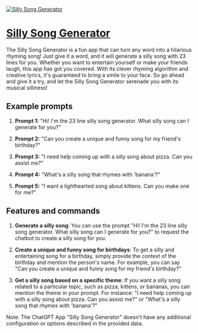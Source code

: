 [![Silly Song Generator](https://files.oaiusercontent.com/file-Dln8MGqadyZ1HVKHiv8gdMyC?se=2123-10-16T23%3A45%3A33Z&sp=r&sv=2021-08-06&sr=b&rscc=max-age%3D31536000%2C%20immutable&rscd=attachment%3B%20filename%3DIMG_2243.jpg&sig=0r%2BsdsBz8jpaeclt5F/jY9yP8ZYtaUMeeUrFIC/Recc%3D)](https://chat.openai.com/g/g-rkyXeLaJl-silly-song-generator)

# [Silly Song Generator](https://chat.openai.com/g/g-rkyXeLaJl-silly-song-generator)

The Silly Song Generator is a fun app that can turn any word into a hilarious rhyming song! Just give it a word, and it will generate a silly song with 23 lines for you. Whether you want to entertain yourself or make your friends laugh, this app has got you covered. With its clever rhyming algorithm and creative lyrics, it's guaranteed to bring a smile to your face. So go ahead and give it a try, and let the Silly Song Generator serenade you with its musical silliness!

## Example prompts

1. **Prompt 1:** "Hi! I'm the 23 line silly song generator. What silly song can I generate for you?"

2. **Prompt 2:** "Can you create a unique and funny song for my friend's birthday?"

3. **Prompt 3:** "I need help coming up with a silly song about pizza. Can you assist me?"

4. **Prompt 4:** "What's a silly song that rhymes with 'banana'?"

5. **Prompt 5:** "I want a lighthearted song about kittens. Can you make one for me?"



## Features and commands

1. **Generate a silly song**: You can use the prompt "Hi! I'm the 23 line silly song generator. What silly song can I generate for you?" to request the chatbot to create a silly song for you.

2. **Create a unique and funny song for birthdays**: To get a silly and entertaining song for a birthday, simply provide the context of the birthday and mention the person's name. For example, you can say "Can you create a unique and funny song for my friend's birthday?"

3. **Get a silly song based on a specific theme**: If you want a silly song related to a particular topic, such as pizza, kittens, or bananas, you can mention the theme in your prompt. For instance: "I need help coming up with a silly song about pizza. Can you assist me?" or "What's a silly song that rhymes with 'banana'?"

Note: The ChatGPT App "Silly Song Generator" doesn't have any additional configuration or options described in the provided data.